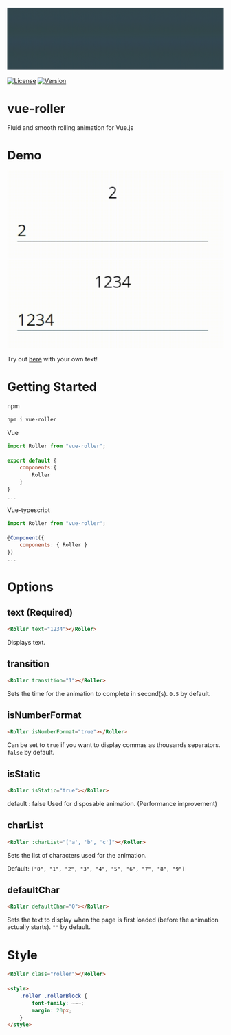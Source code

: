 ![Animated logo](https://github.com/andy-0414/vue-roller/blob/master/img/vue-roller.webp?raw=true)

[![License](https://img.shields.io/npm/l/vue-roller.svg?sanitize=true)](https://www.npmjs.com/package/vue-roller)
[![Version](https://img.shields.io/npm/v/vue-roller.svg?sanitize=true)](https://www.npmjs.com/package/vue-roller)

# vue-roller

Fluid and smooth rolling animation for Vue.js

# Demo

![Animated Demo](https://github.com/andy-0414/vue-roller/blob/master/img/example1.webp?raw=true)
![Animated Demo](https://github.com/andy-0414/vue-roller/blob/master/img/example2.webp?raw=true)

Try out [here](http://andy-0414.github.io/vue-roller) with your own text!

# Getting Started

npm

```sh
npm i vue-roller
```

Vue

```js
import Roller from "vue-roller";

export default {
    components:{
        Roller
    }
}
...
```

Vue-typescript

```js
import Roller from "vue-roller";

@Component({
	components: { Roller }
})
...
```

# Options

## text (Required)

```html
<Roller text="1234"></Roller>
```

Displays text.

## transition

```html
<Roller transition="1"></Roller>
```

Sets the time for the animation to complete in second(s). `0.5` by default.

## isNumberFormat

```html
<Roller isNumberFormat="true"></Roller>
```

Can be set to `true` if you want to display commas as thousands separators. `false` by default.

## isStatic

```html
<Roller isStatic="true"></Roller>
```

default : false
Used for disposable animation. (Performance improvement)

## charList

```html
<Roller :charList="['a', 'b', 'c']"></Roller>
```

Sets the list of characters used for the animation.

Default: `["0", "1", "2", "3", "4", "5", "6", "7", "8", "9"]`

## defaultChar

```html
<Roller defaultChar="0"></Roller>
```

Sets the text to display when the page is first loaded (before the animation actually starts). `""` by default.

# Style

```html
<Roller class="roller"></Roller>

<style>
	.roller .rollerBlock {
		font-family: ~~~;
		margin: 20px;
	}
</style>
```
